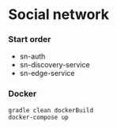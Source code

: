 # Social network

### Start order
- sn-auth
- sn-discovery-service
- sn-edge-service

### Docker

```
gradle clean dockerBuild
docker-compose up
```

